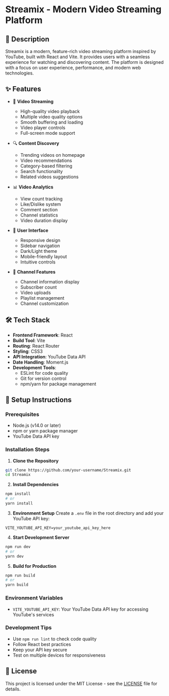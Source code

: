 # **Streamix - Modern Video Streaming Platform**

## 📝 Description
Streamix is a modern, feature-rich video streaming platform inspired by YouTube, built with React and Vite. It provides users with a seamless experience for watching and discovering content. The platform is designed with a focus on user experience, performance, and modern web technologies.

## ✨ Features
- 🎥 **Video Streaming**
  - High-quality video playback
  - Multiple video quality options
  - Smooth buffering and loading
  - Video player controls
  - Full-screen mode support

- 🔍 **Content Discovery**
  - Trending videos on homepage
  - Video recommendations
  - Category-based filtering
  - Search functionality
  - Related videos suggestions

- 📊 **Video Analytics**
  - View count tracking
  - Like/Dislike system
  - Comment section
  - Channel statistics
  - Video duration display

- 📱 **User Interface**
  - Responsive design
  - Sidebar navigation
  - Dark/Light theme
  - Mobile-friendly layout
  - Intuitive controls

- 🎯 **Channel Features**
  - Channel information display
  - Subscriber count
  - Video uploads
  - Playlist management
  - Channel customization

## 🛠️ Tech Stack
- **Frontend Framework**: React
- **Build Tool**: Vite
- **Routing**: React Router
- **Styling**: CSS3
- **API Integration**: YouTube Data API
- **Date Handling**: Moment.js
- **Development Tools**:
  - ESLint for code quality
  - Git for version control
  - npm/yarn for package management

## 🚀 Setup Instructions

### Prerequisites
- Node.js (v14.0 or later)
- npm or yarn package manager
- YouTube Data API key

### Installation Steps

1. **Clone the Repository**
```bash
git clone https://github.com/your-username/Streamix.git
cd Streamix
```

2. **Install Dependencies**
```bash
npm install
# or
yarn install
```

3. **Environment Setup**
Create a `.env` file in the root directory and add your YouTube API key:
```env
VITE_YOUTUBE_API_KEY=your_youtube_api_key_here
```

4. **Start Development Server**
```bash
npm run dev
# or
yarn dev
```

5. **Build for Production**
```bash
npm run build
# or
yarn build
```

### Environment Variables
- `VITE_YOUTUBE_API_KEY`: Your YouTube Data API key for accessing YouTube's services

### Development Tips
- Use `npm run lint` to check code quality
- Follow React best practices
- Keep your API key secure
- Test on multiple devices for responsiveness

## 📄 License
This project is licensed under the MIT License - see the [LICENSE](LICENSE) file for details.
